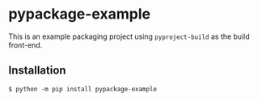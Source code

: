 # pypackage-example

This is an example packaging project using `pyproject-build` as the build front-end.

## Installation

```shell
$ python -m pip install pypackage-example
```

